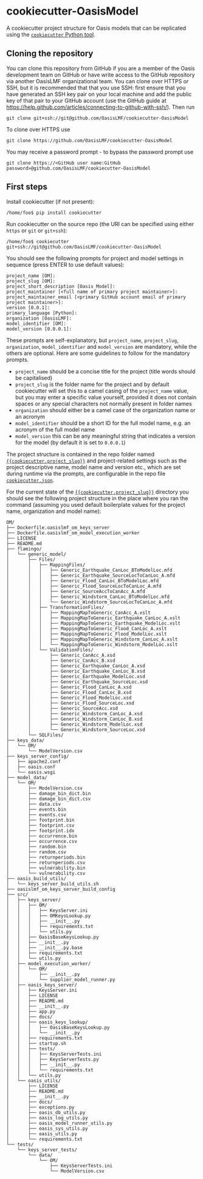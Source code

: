 cookiecutter-OasisModel
=======================

A cookiecutter project structure for Oasis models that can be replicated using the <a href="https://pypi.python.org/pypi/cookiecutter" target="_blank">`cookiecutter` Python tool</a>.

## Cloning the repository

You can clone this repository from GitHub if you are a member of the Oasis development team on GitHub or have write access to the GitHub repository via another OasisLMF organizational team. You can clone over HTTPS or SSH, but it is recommended that that you use SSH: first ensure that you have generated an SSH key pair on your local machine and add the public key of that pair to your GitHub account (use the GitHub guide at https://help.github.com/articles/connecting-to-github-with-ssh/). Then run

    git clone git+ssh://git@github.com/OasisLMF/cookiecutter-OasisModel

To clone over HTTPS use

    git clone https://github.com/OasisLMF/cookiecutter-OasisModel

You may receive a password prompt - to bypass the password prompt use

    git clone https://<GitHub user name:GitHub password>@github.com/OasisLMF/cookiecutter-OasisModel

## First steps

Install cookiecutter (if not present):

    /home/foo$ pip install cookiecutter
    
Run cookiecutter on the source repo (the URI can be specified using either `https` or `git` or `git+ssh`):

    /home/foo$ cookiecutter git+ssh://git@github.com/OasisLMF/cookiecutter-OasisModel

You should see the following prompts for project and model settings in sequence (press ENTER to use default values):
    
    project_name [OM]: 
    project_slug [OM]: 
    project_short_description [Oasis Model]: 
    project_maintainer [<full name of primary project maintainer>]:
    project_maintainer_email [<primary GitHub account email of primary project maintainer>]: 
    version [0.0.1]: 
    primary_language [Python]: 
    organization [OasisLMF]: 
    model_identifier [OM]: 
    model_version [0.0.0.1]: 

These prompts are self-explanatory, but `project_name`, `project_slug`, `organization`, `model_identifier` and `model_version` are mandatory, while the others are optional. Here are some guidelines to follow for the mandatory prompts.

* `project_name` should be a concise title for the project (title words should be capitalised)
* `project_slug` is the folder name for the project and by default cookiecutter will set this to a camel casing of the `project_name` value, but you may enter a specific value yourself, provided it does not contain spaces or any special characters not normally present in folder names
* `organization` should either be a camel case of the organization name or an acronym
* `model_identifier` should be a short ID for the full model name, e.g. an acronym of the full model name
* `model_version` this can be any meaningful string that indicates a version for the model (by default it is set to `0.0.0.1`)

The project structure is contained in the repo folder named <a href="https://github.com/OasisLMF/cookiecutter-OasisModel/tree/master/%7B%7Bcookiecutter.project_slug%7D%7D" target="_blank">`{{cookiecutter.project_slug}}`</a> and project-related settings such as the project descriptive name, model name and version etc., which are set during runtime via the prompts, are configurable in the repo file <a href="https://github.com/OasisLMF/cookiecutter-OasisModel/blob/master/cookiecutter.json" target="_blank">`cookiecutter.json`</a>.

For the current state of the <a href="https://github.com/OasisLMF/cookiecutter-OasisModel/tree/master/%7B%7Bcookiecutter.project_slug%7D%7D" target="_blank">`{{cookiecutter.project_slug}}`</a> directory you should see the following project structure in the place where you ran the command (assuming you used default boilerplate values for the project name, organization and model name):

    OM/
    ├── Dockerfile.oasislmf_om_keys_server
    ├── Dockerfile.oasislmf_om_model_execution_worker
    ├── LICENSE
    ├── README.md
    ├── flamingo/
    │   └── generic_model/
    │       ├── Files/
    │       │   ├── MappingFiles/
    │       │   │   ├── Generic_Earthquake_CanLoc_BToModelLoc.mfd
    │       │   │   ├── Generic_Earthquake_SourceLocToCanLoc_A.mfd
    │       │   │   ├── Generic_Flood_CanLoc_BToModelLoc.mfd
    │       │   │   ├── Generic_Flood_SourceLocToCanLoc_A.mfd
    │       │   │   ├── Generic_SourceAccToCanAcc_A.mfd
    │       │   │   ├── Generic_Windstorm_CanLoc_BToModelLoc.mfd
    │       │   │   └── Generic_Windstorm_SourceLocToCanLoc_A.mfd
    │       │   ├── TransformationFiles/
    │       │   │   ├── MappingMapToGeneric_CanAcc_A.xslt
    │       │   │   ├── MappingMapToGeneric_Earthquake_CanLoc_A.xslt
    │       │   │   ├── MappingMapToGeneric_Earthquake_ModelLoc.xslt
    │       │   │   ├── MappingMapToGeneric_Flood_CanLoc_A.xslt
    │       │   │   ├── MappingMapToGeneric_Flood_ModelLoc.xslt
    │       │   │   ├── MappingMapToGeneric_Windstorm_CanLoc_A.xslt
    │       │   │   └── MappingMapToGeneric_Windstorm_ModelLoc.xslt
    │       │   └── ValidationFiles/
    │       │       ├── Generic_CanAcc_A.xsd
    │       │       ├── Generic_CanAcc_B.xsd
    │       │       ├── Generic_Earthquake_CanLoc_A.xsd
    │       │       ├── Generic_Earthquake_CanLoc_B.xsd
    │       │       ├── Generic_Earthquake_ModelLoc.xsd
    │       │       ├── Generic_Earthquake_SourceLoc.xsd
    │       │       ├── Generic_Flood_CanLoc_A.xsd
    │       │       ├── Generic_Flood_CanLoc_B.xsd
    │       │       ├── Generic_Flood_ModelLoc.xsd
    │       │       ├── Generic_Flood_SourceLoc.xsd
    │       │       ├── Generic_SourceAcc.xsd
    │       │       ├── Generic_Windstorm_CanLoc_A.xsd
    │       │       ├── Generic_Windstorm_CanLoc_B.xsd
    │       │       ├── Generic_Windstorm_ModelLoc.xsd
    │       │       └── Generic_Windstorm_SourceLoc.xsd
    │       └── SQLFiles/
    ├── keys_data/
    │   └── OM/
    │       └── ModelVersion.csv
    ├── keys_server_config/
    │   ├── apache2.conf
    │   ├── oasis.conf
    │   └── oasis.wsgi
    ├── model_data/
    │   └── OM/
    │       ├── ModelVersion.csv
    │       ├── damage_bin_dict.bin
    │       ├── damage_bin_dict.csv
    │       ├── data.csv
    │       ├── events.bin
    │       ├── events.csv
    │       ├── footprint.bin
    │       ├── footprint.csv
    │       ├── footprint.idx
    │       ├── occurrence.bin
    │       ├── occurrence.csv
    │       ├── random.bin
    │       ├── random.csv
    │       ├── returnperiods.bin
    │       ├── returnperiods.csv
    │       ├── vulnerability.bin
    │       └── vulnerability.csv
    ├── oasis_build_utils/
    │   └── keys_server_build_utils.sh
    ├── oasislmf_om_keys_server_build_config
    ├── src/
    │   ├── keys_server/
    │   │   ├── OM/
    │   │   │   ├── KeysServer.ini
    │   │   │   ├── OMKeysLookup.py
    │   │   │   ├── __init__.py
    │   │   │   ├── requirements.txt
    │   │   │   └── utils.py
    │   │   ├── OasisBaseKeysLookup.py
    │   │   ├── __init__.py
    │   │   ├── __init__.py.base
    │   │   ├── requirements.txt
    │   │   └── utils.py
    │   ├── model_execution_worker/
    │   │   └── OM/
    │   │       ├── __init__.py
    │   │       └── supplier_model_runner.py
    │   ├── oasis_keys_server/
    │   │   ├── KeysServer.ini
    │   │   ├── LICENSE
    │   │   ├── README.md
    │   │   ├── __init__.py
    │   │   ├── app.py
    │   │   ├── docs/
    │   │   ├── oasis_keys_lookup/
    │   │   │   ├── OasisBaseKeysLookup.py
    │   │   │   └── __init__.py
    │   │   ├── requirements.txt
    │   │   ├── startup.sh
    │   │   ├── tests/
    │   │   │   ├── KeysServerTests.ini
    │   │   │   ├── KeysServerTests.py
    │   │   │   ├── __init__.py
    │   │   │   └── requirements.txt
    │   │   └── utils.py
    │   └── oasis_utils/
    │       ├── LICENSE
    │       ├── README.md
    │       ├── __init__.py
    │       ├── docs/
    │       ├── exceptions.py
    │       ├── oasis_db_utils.py
    │       ├── oasis_log_utils.py
    │       ├── oasis_model_runner_utils.py
    │       ├── oasis_sys_utils.py
    │       ├── oasis_utils.py
    │       └── requirements.txt
    └── tests/
        └── keys_server_tests/
            └── data/
                └── OM/
                    ├── KeysServerTests.ini
                    └── ModelVersion.csv
